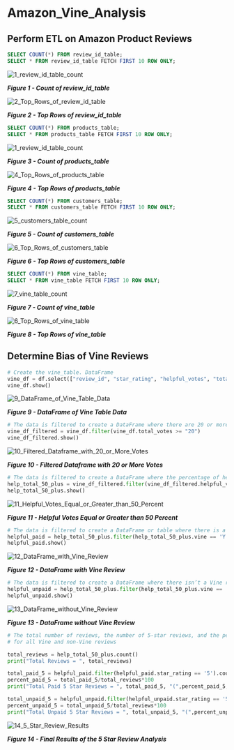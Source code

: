 # Amazon_Vine_Analysis

## Perform ETL on Amazon Product Reviews

```sql
SELECT COUNT(*) FROM review_id_table;
SELECT * FROM review_id_table FETCH FIRST 10 ROW ONLY;
```



![1_review_id_table_count](Resources/1_review_id_table_count.png "Figure 1 - Count of review_id_table")

***Figure 1 - Count of review_id_table***





![2_Top_Rows_of_review_id_table](Resources/2_Top_Rows_of_review_id_table.png "Figure 2 - Top Rows of review_id_table")

***Figure 2 - Top Rows of review_id_table***





```sql
SELECT COUNT(*) FROM products_table;
SELECT * FROM products_table FETCH FIRST 10 ROW ONLY;
```





![1_review_id_table_count](Resources/3_products_table_count.png "Figure 3 - Count of products_table")

***Figure 3 - Count of products_table***





![4_Top_Rows_of_products_table](Resources/4_Top_Rows_of_products_table.png "Figure 4 - Top Rows of product_table")

***Figure 4 - Top Rows of products_table***





```sql
SELECT COUNT(*) FROM customers_table;
SELECT * FROM customers_table FETCH FIRST 10 ROW ONLY;
```



![5_customers_table_count](Resources/5_customers_table_count.png "Figure 5 - Count of customers_table")

***Figure 5 - Count of customers_table***









![6_Top_Rows_of_customers_table](Resources/6_Top_Rows_of_customers_table.png "Figure 6 - Top Rows of customers_table")

***Figure 6 - Top Rows of customers_table***





```sql
SELECT COUNT(*) FROM vine_table;
SELECT * FROM vine_table FETCH FIRST 10 ROW ONLY;
```



![7_vine_table_count](Resources/7_vine_table_count.png "Figure 7 - Count of vine_table")

***Figure 7 - Count of vine_table***









![6_Top_Rows_of_vine_table](Resources/8_Top_Rows_of_vine_table.png "Figure 8 - Top Rows of vine_table")

***Figure 8 - Top Rows of vine_table***



## Determine Bias of Vine Reviews

```python
# Create the vine_table. DataFrame
vine_df = df.select(["review_id", "star_rating", "helpful_votes", "total_votes", "vine", "verified_purchase"])
vine_df.show()
```



![9_DataFrame_of_Vine_Table_Data](Resources/9_DataFrame_of_Vine_Table_Data.png "Figure 9 - DataFrame of Vine Table Data")

***Figure 9 - DataFrame of Vine Table Data***



```python
# The data is filtered to create a DataFrame where there are 20 or more total votes
vine_df_filtered = vine_df.filter(vine_df.total_votes >= "20")
vine_df_filtered.show()
```



![10_Filtered_Dataframe_with_20_or_More_Votes](Resources/10_Filtered_Dataframe_with_20_or_More_Votes.png "Figure 10 - Filtered Dataframe with 20 or More Votes.")

***Figure 10 - Filtered Dataframe with 20 or More Votes***



```python
# The data is filtered to create a DataFrame where the percentage of helpful_votes is equal to or greater than 50%
help_total_50_plus = vine_df_filtered.filter(vine_df_filtered.helpful_votes/vine_df_filtered.total_votes >= .5)
help_total_50_plus.show()
```



![11_Helpful_Votes_Equal_or_Greater_than_50_Percent](Resources/11_Helpful_Votes_Equal_or_Greater_than_50_Percent.png "Figure 11 - Helpful Votes Equal or Greater than 50 Percent.png")

***Figure 11 - Helpful Votes Equal or Greater than 50 Percent***



```python
# The data is filtered to create a DataFrame or table where there is a Vine review
helpful_paid = help_total_50_plus.filter(help_total_50_plus.vine == 'Y')
helpful_paid.show()
```

![12_DataFrame_with_Vine_Review](Resources/12_DataFrame_with_Vine_Review.png "Figure 12 - DataFrame with Vine Review")

***Figure 12 - DataFrame with Vine Review***



```python
# The data is filtered to create a DataFrame where there isn’t a Vine review
helpful_unpaid = help_total_50_plus.filter(help_total_50_plus.vine == 'N')
helpful_unpaid.show()
```



![13_DataFrame_without_Vine_Review](Resources/13_DataFrame_without_Vine_Review.png "Figure 13 - DataFrame without Vine Review")

***Figure 13 - DataFrame without Vine Review***







```python
# The total number of reviews, the number of 5-star reviews, and the percentage 5-star reviews are calculated
# for all Vine and non-Vine reviews 

total_reviews = help_total_50_plus.count()
print("Total Reviews = ", total_reviews)

total_paid_5 = helpful_paid.filter(helpful_paid.star_rating == '5').count()
percent_paid_5 = total_paid_5/total_reviews*100
print("Total Paid 5 Star Reviews = ", total_paid_5, "(",percent_paid_5,"%)")

total_unpaid_5 = helpful_unpaid.filter(helpful_unpaid.star_rating == '5').count()
percent_unpaid_5 = total_unpaid_5/total_reviews*100
print("Total Unpaid 5 Star Reviews = ", total_unpaid_5, "(",percent_unpaid_5,"%)")

```



![14_5_Star_Review_Results](Resources/14_5_Star_Review_Results.png "Figure 14 - Final Results of the 5 Star Review Analysis")

***Figure 14 - Final Results of the 5 Star Review Analysis***

